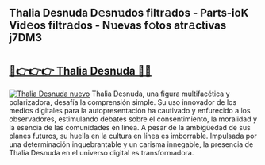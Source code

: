 ## Thalia Desnuda D𝚎sn𝚞dos filtr𝚊dos - Parts-ioK Vid𝚎os filtr𝚊dos - N𝚞evas f𝚘tos atr𝚊ctivas j7DM3

# <h2><a href="http://mb1kog.tromn.icu/?c=Thalia+Desnuda">🔗👉👉👉 Thalia Desnuda 🔗🔗</a></h2>

[![Thalia Desnuda nuevo](https://i.imgur.com/pEAQMta.gif)](http://mb1kog.tromn.icu/?c=Thalia+Desnuda)
Thalia Desnuda, una figura multifacética y polarizadora, desafía la comprensión simple. Su uso innovador de los medios digitales para la autopresentación ha cautivado y enfurecido a los observadores, estimulando debates sobre el consentimiento, la moralidad y la esencia de las comunidades en línea. A pesar de la ambigüedad de sus planes futuros, su huella en la cultura en línea es imborrable. Impulsada por una determinación inquebrantable y un carisma innegable, la presencia de Thalia Desnuda en el universo digital es transformadora.
